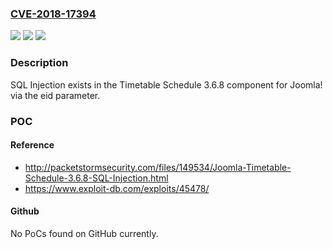 ### [CVE-2018-17394](https://cve.mitre.org/cgi-bin/cvename.cgi?name=CVE-2018-17394)
![](https://img.shields.io/static/v1?label=Product&message=n%2Fa&color=blue)
![](https://img.shields.io/static/v1?label=Version&message=n%2Fa&color=blue)
![](https://img.shields.io/static/v1?label=Vulnerability&message=n%2Fa&color=brighgreen)

### Description

SQL Injection exists in the Timetable Schedule 3.6.8 component for Joomla! via the eid parameter.

### POC

#### Reference
- http://packetstormsecurity.com/files/149534/Joomla-Timetable-Schedule-3.6.8-SQL-Injection.html
- https://www.exploit-db.com/exploits/45478/

#### Github
No PoCs found on GitHub currently.


